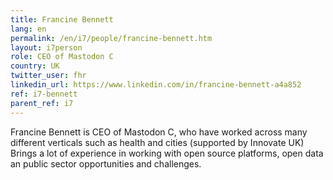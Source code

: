 ```yaml
---
title: Francine Bennett
lang: en
permalink: /en/i7/people/francine-bennett.htm
layout: i7person
role: CEO of Mastodon C
country: UK
twitter_user: fhr
linkedin_url: https://www.linkedin.com/in/francine-bennett-a4a852
ref: i7-bennett
parent_ref: i7
---
```

Francine Bennett is CEO of Mastodon C, who have worked across many different verticals such as health and cities (supported by Innovate UK) Brings a lot of experience in working with open source platforms, open data an public sector opportunities and challenges.